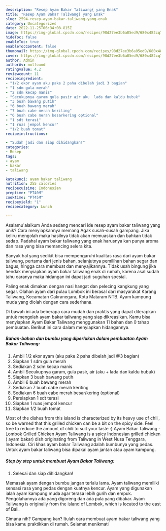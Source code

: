 ```yaml
---
description: "Resep Ayam Bakar Taliwang{ yang Enak"
title: "Resep Ayam Bakar Taliwang{ yang Enak"
slug: 2594-resep-ayam-bakar-taliwang-yang-enak
category: Uncategorized
date: 2022-11-25T06:34:08.815Z
image: https://img-global.cpcdn.com/recipes/98d27ee3b6a05ed9/680x482cq70/ayam-bakar-taliwang-foto-resep-utama.jpg
hideToc: false
enableToc: true
enableTocContent: false
thumbnail: https://img-global.cpcdn.com/recipes/98d27ee3b6a05ed9/680x482cq70/ayam-bakar-taliwang-foto-resep-utama.jpg
cover: https://img-global.cpcdn.com/recipes/98d27ee3b6a05ed9/680x482cq70/ayam-bakar-taliwang-foto-resep-utama.jpg
author: Admin
authorAv: notfound
ratingvalue: 4.2
reviewcount: 11
recipeingredient:
- "1/2 ekor ayam aku pake 2 paha dibelah jadi 3 bagian"
- "1 sdm gula merah"
- "2 sdm kecap manis"
- "Secukupnya garam gula pasir air aku  lada dan kaldu bubuk"
- "3 buah bawang putih"
- "6 buah bawang merah"
- "7 buah cabe merah keriting"
- "6 buah cabe merah besarkering optional"
- "1 sdt terasi"
- "1 ruas jempol kencur"
- "1/2 buah tomat"
recipeinstructions:

- "Sudah jadi dan siap dihidangkan!"
categories:
- Resep
tags:
- ayam
- bakar
- taliwang

katakunci: ayam bakar taliwang 
nutrition: 255 calories
recipecuisine: Indonesian
preptime: "PT40M"
cooktime: "PT45M"
recipeyield: "1"
recipecategory: Lunch

---
```



Asalamu'alaikum Anda sedang mencari ide resep ayam bakar taliwang yang unik? Cara menyiapkannya memang Agak susah-susah gampang. Jika keliru mengolah maka hasilnya tidak akan memuaskan dan bahkan tidak sedap. Padahal ayam bakar taliwang yang enak harusnya kan punya aroma dan rasa yang bisa memancing selera kita.


Banyak hal yang sedikit bisa mempengaruhi kualitas rasa dari ayam bakar taliwang, pertama dari jenis bahan, selanjutnya pemilihan bahan segar dan bagus, hingga cara membuat dan menyajikannya. Tidak usah bingung jika hendak menyiapkan ayam bakar taliwang enak di rumah, karena asal sudah tahu caranya maka hidangan ini dapat jadi suguhan spesial.

Paling enak dimakan dengan nasi hangat dan pelecing kangkung yang segar. Olahan ayam dari pulau Lombok ini berasal dari masyarakat Karang Taliwang, Kecamatan Cakranegara, Kota Mataram NTB. Ayam kampung muda yang diolah dengan cara sederhana.


Di bawah ini ada beberapa cara mudah dan praktis yang dapat diterapkan untuk mengolah ayam bakar taliwang yang siap dikreasikan. Kamu bisa menyiapkan Ayam Bakar Taliwang menggunakan 11 bahan dan 0 tahap pembuatan. Berikut ini cara dalam menyiapkan hidangannya.

<!--inarticleads1-->

##### Bahan-bahan dan bumbu yang diperlukan dalam pembuatan Ayam Bakar Taliwang:

1. Ambil 1/2 ekor ayam (aku pake 2 paha dibelah jadi @3 bagian)
1. Siapkan 1 sdm gula merah
1. Sediakan 2 sdm kecap manis
1. Ambil Secukupnya garam, gula pasir, air (aku + lada dan kaldu bubuk)
1. Siapkan 3 buah bawang putih
1. Ambil 6 buah bawang merah
1. Sediakan 7 buah cabe merah keriting
1. Sediakan 6 buah cabe merah besar/kering (optional)
1. Persiapkan 1 sdt terasi
1. Siapkan 1 ruas jempol kencur
1. Siapkan 1/2 buah tomat


Most of the dishes from this island is characterized by its heavy use of chili, so be warned that this grilled chicken can be a bit on the spicy side. Feel free to reduce the amount of chili to suit your taste :) Ayam Bakar Taliwang - Lombok Grilled Chicken Ayam Taliwang is a spicy Indonesian grilled chicken ( ayam bakar) dish originating from Taliwang in West Nusa Tenggara, Indonesia. Ciri khas ayam bakar Taliwang adalah bumbunya yang pedas. Untuk ayam bakar taliwang bisa dipakai ayam jantan atau ayam kampung. 

<!--inarticleads2-->

##### Step by step untuk membuat Ayam Bakar Taliwang:


1. Selesai dan siap dihidangkan!

Memasak ayam dengan bumbu jangan terlalu lama. Ayam taliwang memiliki sensasi rasa yang pedas dengan kuatnya kencur. Ayam yang digunakan ialah ayam kampung muda agar terasa lebih gurih dan empuk. Pengolahannya ada yang digoreng dan ada pula yang dibakar. Ayam Taliwang is originally from the island of Lombok, which is located to the east of Bali. 

Gimana nih? Gampang kan? Itulah cara membuat ayam bakar taliwang yang bisa kamu praktikkan di rumah. Selamat menikmati

